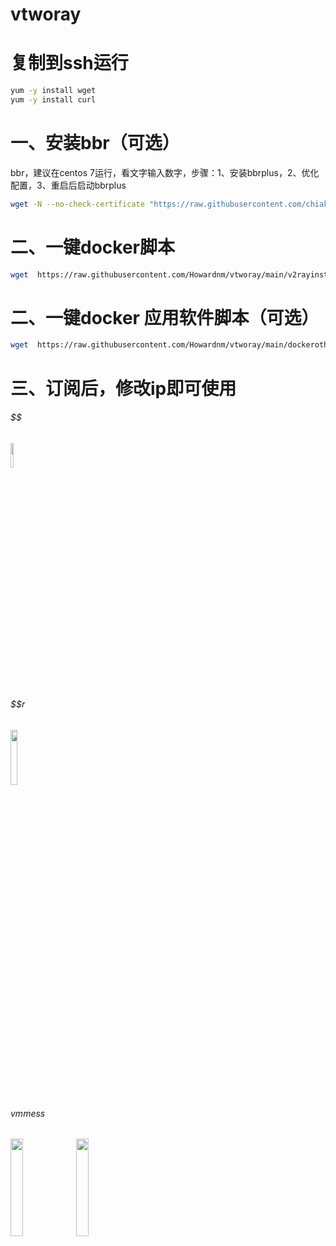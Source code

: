 # vtworay
# 复制到ssh运行
```bash
yum -y install wget
yum -y install curl
```
# 一、安装bbr（可选）
bbr，建议在centos 7运行，看文字输入数字，步骤：1、安装bbrplus，2、优化配置，3、重启后启动bbrplus
```bash
wget -N --no-check-certificate "https://raw.githubusercontent.com/chiakge/Linux-NetSpeed/master/tcp.sh" && chmod +x tcp.sh && ./tcp.sh
```
# 二、一键docker脚本
```bash
wget  https://raw.githubusercontent.com/Howardnm/vtworay/main/v2rayinstall.sh && chmod +x v2rayinstall.sh && ./v2rayinstall.sh
```
# 二、一键docker 应用软件脚本（可选）
```bash
wget  https://raw.githubusercontent.com/Howardnm/vtworay/main/dockerotherinstall.sh && chmod +x dockerotherinstall.sh && ./dockerotherinstall.sh
```
# 三、订阅后，修改ip即可使用
###### $$
<img src="https://github.com/Howardnm/vtworay/raw/main/images/ss.jpg" width="10%">

###### $$r
<img src="https://github.com/Howardnm/vtworay/raw/main/images/ssr.jpg" width="15%">

###### vmmess
<img src="https://github.com/Howardnm/vtworay/raw/main/images/vmesstcp.jpg" width="20%">   <img src="https://github.com/Howardnm/vtworay/raw/main/images/vmessmkcp.jpg" width="20%">

